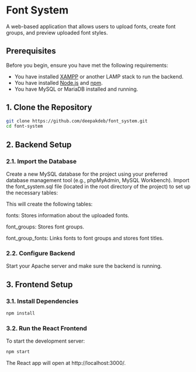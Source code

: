 # Font System

A web-based application that allows users to upload fonts, create font groups, and preview uploaded font styles.

## Prerequisites

Before you begin, ensure you have met the following requirements:

- You have installed [XAMPP](https://www.apachefriends.org/index.html) or another LAMP stack to run the backend.
- You have installed [Node.js](https://nodejs.org/en/) and [npm](https://www.npmjs.com/).
- You have MySQL or MariaDB installed and running.

## 1. Clone the Repository

```bash
git clone https://github.com/deepakdeb/font_system.git
cd font-system
```

## 2. Backend Setup
### 2.1. Import the Database
Create a new MySQL database for the project using your preferred database management tool (e.g., phpMyAdmin, MySQL Workbench).
Import the font_system.sql file (located in the root directory of the project) to set up the necessary tables:

This will create the following tables:

fonts: Stores information about the uploaded fonts.

font_groups: Stores font groups.

font_group_fonts: Links fonts to font groups and stores font titles.

### 2.2. Configure Backend

Start your Apache server and make sure the backend is running.

## 3. Frontend Setup
### 3.1. Install Dependencies
```bash
npm install
```
### 3.2. Run the React Frontend
To start the development server:
```bash
npm start
```
The React app will open at http://localhost:3000/.

